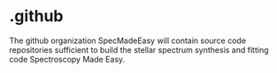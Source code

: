 # .github

The github organization SpecMadeEasy will contain source code repositories sufficient to build the stellar spectrum synthesis and fitting code Spectroscopy Made Easy.
